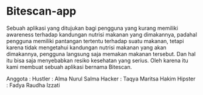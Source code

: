 # Bitescan-app
Sebuah aplikasi yang ditujukan bagi pengguna yang kurang memiliki awareness terhadap kandungan nutrisi makanan yang dimakannya, padahal pengguna memiliki pantangan tertentu terhadap suatu makanan, tetapi karena tidak mengetahui kandungan nutrisi makanan yang akan dimakannya, pengguna langsung saja memakan makanan tersebut. Dan hal itu bisa saja menyebabkan resiko kesehatan yang serius. Oleh karena itu kami membuat sebuah aplikasi bernama Bitescan.

Anggota :
Hustler : Alma Nurul Salma
Hacker : Taqya Maritsa Hakim
Hipster : Fadya Raudha Izzati
